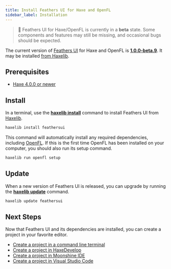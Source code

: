 ```yaml
---
title: Install Feathers UI for Haxe and OpenFL
sidebar_label: Installation
---
```


> 🚨 Feathers UI for Haxe/OpenFL is currently in a **beta** state. Some components and features may still be missing, and occasional bugs should be expected.

The current version of [Feathers UI](/) for Haxe and OpenFL is [**1.0.0-beta.9**](https://github.com/feathersui/feathersui-openfl/blob/v1.0.0-beta.9/CHANGELOG.md). It may be installed [from Haxelib](https://lib.haxe.org/p/feathersui).

## Prerequisites

- [Haxe 4.0.0 or newer](https://haxe.org/download/)

## Install

In a terminal, use the [**haxelib install**](https://lib.haxe.org/documentation/using-haxelib/#install) command to install Feathers UI from [Haxelib](https://lib.haxe.org).

```sh
haxelib install feathersui
```

This command will automatically install any required dependencies, including [OpenFL](https://openfl.org/). If this is the first time OpenFL has been installed on your computer, you should also run its setup command.

```sh
haxelib run openfl setup
```

## Update

When a new version of Feathers UI is released, you can upgrade by running the [**haxelib update**](https://lib.haxe.org/documentation/using-haxelib/#update) command.

```sh
haxelib update feathersui
```

## Next Steps

Now that Feathers UI and its dependencies are installed, you can create a project in your favorite editor.

- [Create a project in a command line terminal](terminal-new-project.md)
- [Create a project in HaxeDevelop](haxedevelop.md)
- [Create a project in Moonshine IDE](moonshine-ide.md)
- [Create a project in Visual Studio Code](visual-studio-code.md)
